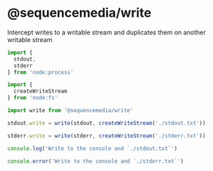 # @sequencemedia/write

Intercept writes to a writable stream and duplicates them on another writable stream

```javascript
import {
  stdout,
  stderr
} from 'node:process'

import {
  createWriteStream
} from 'node:fs'

import write from '@sequencemedia/write'

stdout.write = write(stdout, createWriteStream('./stdout.txt'))

stderr.write = write(stderr, createWriteStream('./stderr.txt'))

console.log('Write to the console and `./stdout.txt`')

console.error('Write to the console and `./stderr.txt`')
```
